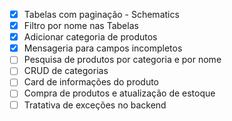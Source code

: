 - [x] Tabelas com paginação - Schematics
- [x] Filtro por nome nas Tabelas
- [x] Adicionar categoria de produtos
- [x] Mensageria para campos incompletos
- [ ] Pesquisa de produtos por categoria e por nome
- [ ] CRUD de categorias
- [ ] Card de informações do produto
- [ ] Compra de produtos e atualização de estoque
- [ ] Tratativa de exceções no backend
